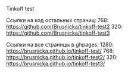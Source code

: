 Tinkoff test 

Ссылки на код остальных страниц:
768: https://github.com/Brusnicka/tinkoff-test2
320: https://github.com/Brusnicka/tinkoff-test3

Ссылки на все страницы в ghpages:
1280: https://brusnicka.github.io/tinkoff-test/
768: https://brusnicka.github.io/tinkoff-test2/
320: https://brusnicka.github.io/tinkoff-test3/
